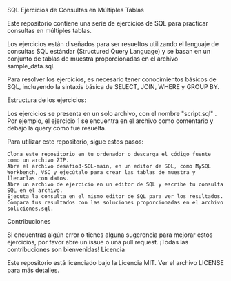 SQL Ejercicios de Consultas en Múltiples Tablas

Este repositorio contiene una serie de ejercicios de SQL para practicar consultas en múltiples tablas.

Los ejercicios están diseñados para ser resueltos utilizando el lenguaje de consultas SQL estándar (Structured Query Language) y se basan en un conjunto de tablas de muestra proporcionadas en el archivo sample_data.sql.

Para resolver los ejercicios, es necesario tener conocimientos básicos de SQL, incluyendo la sintaxis básica de SELECT, JOIN, WHERE y GROUP BY.

Estructura de los ejercicios:

Los ejercicios se presenta en un solo archivo, con el nombre "script.sql" . Por ejemplo, el ejercicio 1 se encuentra en el archivo como comentario y debajo la query como fue resuelta.


Para utilizar este repositorio, sigue estos pasos:

    Clona este repositorio en tu ordenador o descarga el código fuente como un archivo ZIP.
    Abre el archivo desafio3-SQL-main, en un editor de SQL, como MySQL Workbench, VSC y ejecútalo para crear las tablas de muestra y llenarlas con datos.
    Abre un archivo de ejercicio en un editor de SQL y escribe tu consulta SQL en el archivo.
    Ejecuta la consulta en el mismo editor de SQL para ver los resultados.
    Compara tus resultados con las soluciones proporcionadas en el archivo soluciones.sql.

Contribuciones

Si encuentras algún error o tienes alguna sugerencia para mejorar estos ejercicios, por favor abre un issue o una pull request. ¡Todas las contribuciones son bienvenidas!
Licencia

Este repositorio está licenciado bajo la Licencia MIT. Ver el archivo LICENSE para más detalles.